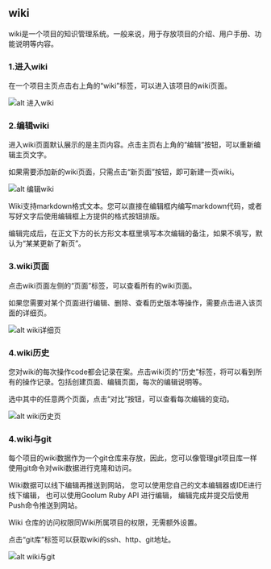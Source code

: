 ## wiki


wiki是一个项目的知识管理系统。一般来说，用于存放项目的介绍、用户手册、功能说明等内容。
### 1.进入wiki

在一个项目主页点击右上角的“wiki”标签，可以进入该项目的wiki页面。

![alt 进入wiki](/CSDN_Code/code_support/blob/master/images/FAQ_2_5_1.jpg "进入wiki")
 

### 2.编辑wiki

进入wiki页面默认展示的是主页内容。点击主页右上角的“编辑”按钮，可以重新编辑主页文字。

如果需要添加新的wiki页面，只需点击“新页面”按钮，即可新建一页wiki。 


![alt 编辑wiki](/CSDN_Code/code_support/blob/master/images/FAQ_2_5_2.jpg "编辑wiki")

Wiki支持markdown格式文本。您可以直接在编辑框内编写markdown代码，或者写好文字后使用编辑框上方提供的格式按钮排版。

编辑完成后，在正文下方的长方形文本框里填写本次编辑的备注，如果不填写，默认为“某某更新了新页”。

### 3.wiki页面

点击wiki页面左侧的“页面”标签，可以查看所有的wiki页面。

如果您需要对某个页面进行编辑、删除、查看历史版本等操作，需要点击进入该页面的详细页。

![alt wiki详细页](/CSDN_Code/code_support/blob/master/images/FAQ_2_5_3.jpg "wiki详细页")

### 4.wiki历史

您对wiki的每次操作code都会记录在案。点击wiki页的“历史”标签，将可以看到所有的操作记录。包括创建页面、编辑页面，每次的编辑说明等。
 
选中其中的任意两个页面，点击“对比”按钮，可以查看每次编辑的变动。

![alt wiki历史页](/CSDN_Code/code_support/blob/master/images/FAQ_2_5_4.jpg "wiki历史页")

### 4.wiki与git

每个项目的wiki数据作为一个git仓库来存放，因此，您可以像管理git项目库一样使用git命令对wiki数据进行克隆和访问。

Wiki数据可以线下编辑再推送到网站， 您可以使用您自己的文本编辑器或IDE进行线下编辑， 也可以使用Goolum Ruby API 进行编辑， 编辑完成并提交后使用Push命令推送到网站。

Wiki 仓库的访问权限同Wiki所属项目的权限，无需额外设置。

点击“git库”标签可以获取wiki的ssh、http、git地址。

![alt wiki与git](/CSDN_Code/code_support/blob/master/images/FAQ_2_5_5.jpg "wiki与git")